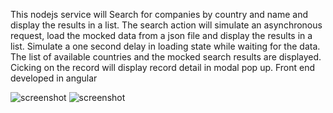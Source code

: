 This nodejs service will Search for companies by country and name and display the results in a list. 
The search action will simulate an asynchronous request, load the mocked data from a json file and display the results in a list. 
Simulate a one second delay in loading state while waiting for the data. The list of available countries and the mocked search results are displayed. 
Cicking on the record will display record detail in modal pop up. Front end developed in angular

![screenshot](https://github.com/mrzasad/TradeShift-NodeJs-Challenge/upload/master/public/searchForm.PNG)
![screenshot](https://github.com/mrzasad/TradeShift-NodeJs-Challenge/upload/master//public/searchresults.PNG)

